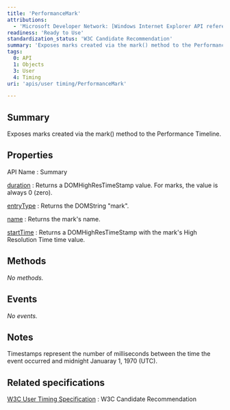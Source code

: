 ```yaml
---
title: 'PerformanceMark'
attributions:
  - 'Microsoft Developer Network: [Windows Internet Explorer API reference Article](http://msdn.microsoft.com/en-us/library/ie/hh828809%28v=vs.85%29.aspx)'
readiness: 'Ready to Use'
standardization_status: 'W3C Candidate Recommendation'
summary: 'Exposes marks created via the mark() method to the Performance Timeline.'
tags:
  0: API
  1: Objects
  3: User
  4: Timing
uri: 'apis/user timing/PerformanceMark'

---
```

## Summary

Exposes marks created via the mark() method to the Performance Timeline.

## Properties

API Name
:   Summary

[duration](/apis/user_timing/PerformanceMark/duration)
:   Returns a DOMHighResTimeStamp value. For marks, the value is always 0 (zero).

[entryType](/apis/user_timing/PerformanceMark/entryType)
:   Returns the DOMString "mark".

[name](/apis/user_timing/PerformanceMark/name)
:   Returns the mark's name.

[startTime](/apis/user_timing/PerformanceMark/startTime)
:   Returns a DOMHighResTimeStamp with the mark's High Resolution Time time value.

## Methods

*No methods.*

## Events

*No events.*

## Notes

Timestamps represent the number of milliseconds between the time the event occurred and midnight Januaray 1, 1970 (UTC).

## Related specifications

[W3C User Timing Specification](http://www.w3.org/TR/user-timing/)
:   W3C Candidate Recommendation
